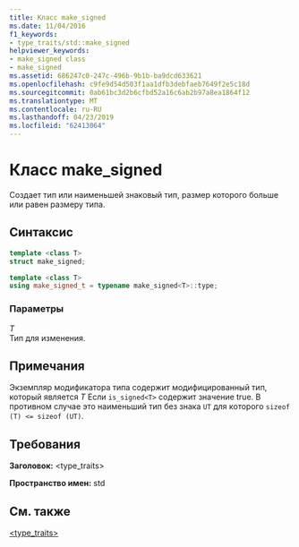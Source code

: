 ```yaml
---
title: Класс make_signed
ms.date: 11/04/2016
f1_keywords:
- type_traits/std::make_signed
helpviewer_keywords:
- make_signed class
- make_signed
ms.assetid: 686247c0-247c-496b-9b1b-ba9dcd633621
ms.openlocfilehash: c9fe9d54d503f1aa1dfb3debfaeb7649f2e5c18d
ms.sourcegitcommit: 0ab61bc3d2b6cfbd52a16c6ab2b97a8ea1864f12
ms.translationtype: MT
ms.contentlocale: ru-RU
ms.lasthandoff: 04/23/2019
ms.locfileid: "62413064"
---
```

# <a name="makesigned-class"></a>Класс make_signed

Создает тип или наименьшей знаковый тип, размер которого больше или равен размеру типа.

## <a name="syntax"></a>Синтаксис

```cpp
template <class T>
struct make_signed;

template <class T>
using make_signed_t = typename make_signed<T>::type;
```

### <a name="parameters"></a>Параметры

*T*<br/>
Тип для изменения.

## <a name="remarks"></a>Примечания

Экземпляр модификатора типа содержит модифицированный тип, который является *T* Если `is_signed<T>` содержит значение true. В противном случае это наименьший тип без знака `UT` для которого `sizeof (T) <= sizeof (UT)`.

## <a name="requirements"></a>Требования

**Заголовок:** \<type_traits>

**Пространство имен:** std

## <a name="see-also"></a>См. также

[<type_traits>](../standard-library/type-traits.md)<br/>
